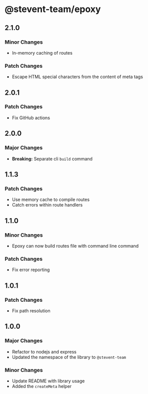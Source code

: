 # @stevent-team/epoxy

## 2.1.0

### Minor Changes

- In-memory caching of routes

### Patch Changes

- Escape HTML special characters from the content of meta tags

## 2.0.1

### Patch Changes

- Fix GitHub actions

## 2.0.0

### Major Changes

- **Breaking:** Separate cli `build` command

## 1.1.3

### Patch Changes

- Use memory cache to compile routes
- Catch errors within route handlers

## 1.1.0

### Minor Changes

- Epoxy can now build routes file with command line command

### Patch Changes

- Fix error reporting

## 1.0.1

### Patch Changes

- Fix path resolution

## 1.0.0

### Major Changes

- Refactor to nodejs and express
- Updated the namespace of the library to `@stevent-team`

### Minor Changes

- Update README with library usage
- Added the `createMeta` helper
